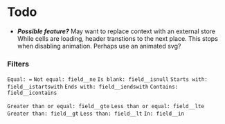 # Todo

- ***Possible feature?*** May want to replace context with an external store
While cells are loading, header transtions to the next place. This stops when disabling animation. Perhaps use an animated svg?


### Filters
`Equal: =`
`Not equal: field__ne`
`Is blank: field__isnull`
`Starts with: field__istartswith`
`Ends with: field__iendswith`
`Contains: field__icontains`

`Greater than or equal: field__gte`
`Less than or equal: field__lte`
`Greater than: field__gt`
`Less than: field__lt`
`In: field__in`
